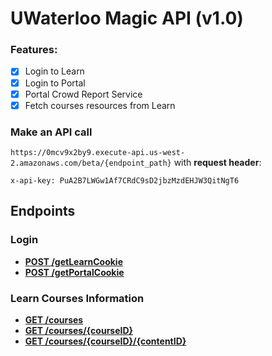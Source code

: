 # UWaterloo Magic API (v1.0)
### Features:
- [x] Login to Learn
- [x] Login to Portal
- [x] Portal Crowd Report Service
- [x] Fetch courses resources from Learn

### Make an API call
`
https://0mcv9x2by9.execute-api.us-west-2.amazonaws.com/beta/{endpoint_path}
`
with __request header__:

`x-api-key: PuA2B7LWGw1Af7CRdC9sD2jbzMzdEHJW3QitNgT6`

## Endpoints
### Login
- [__POST /getLearnCookie__](login/login.md)
- [__POST /getPortalCookie__](login/login.md)

### Learn Courses Information
- [__GET /courses__](courses/courses.md)
- [__GET /courses/{courseID}__](courses/course_id.md)
- [__GET /courses/{courseID}/{contentID}__](courses/content_id.md)
